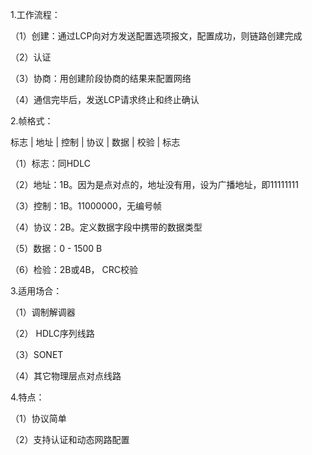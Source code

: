 1.工作流程：

（1）创建：通过LCP向对方发送配置选项报文，配置成功，则链路创建完成

（2）认证

（3）协商：用创建阶段协商的结果来配置网络

（4）通信完毕后，发送LCP请求终止和终止确认


2.帧格式：

标志 | 地址 | 控制 | 协议 | 数据 | 校验 | 标志

（1）标志：同HDLC

（2）地址：1B。因为是点对点的，地址没有用，设为广播地址，即11111111

（3）控制：1B。11000000，无编号帧

（4）协议：2B。定义数据字段中携带的数据类型

（5）数据：0 - 1500 B

（6）检验：2B或4B， CRC校验


3.适用场合：

（1）调制解调器

（2） HDLC序列线路

（3）SONET

（4）其它物理层点对点线路


4.特点：

（1）协议简单

（2）支持认证和动态网路配置